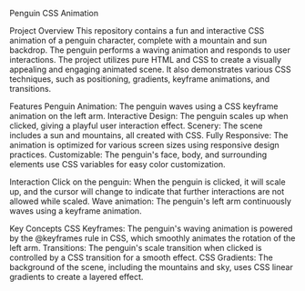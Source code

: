 Penguin CSS Animation

Project Overview
This repository contains a fun and interactive CSS animation of a penguin character, complete with a mountain and sun backdrop. The penguin performs a waving animation and responds to user interactions. The project utilizes pure HTML and CSS to create a visually appealing and engaging animated scene. It also demonstrates various CSS techniques, such as positioning, gradients, keyframe animations, and transitions.

Features
Penguin Animation: The penguin waves using a CSS keyframe animation on the left arm.
Interactive Design: The penguin scales up when clicked, giving a playful user interaction effect.
Scenery: The scene includes a sun and mountains, all created with CSS.
Fully Responsive: The animation is optimized for various screen sizes using responsive design practices.
Customizable: The penguin's face, body, and surrounding elements use CSS variables for easy color customization.

Interaction
Click on the penguin: When the penguin is clicked, it will scale up, and the cursor will change to indicate that further interactions are not allowed while scaled.
Wave animation: The penguin's left arm continuously waves using a keyframe animation.

Key Concepts
CSS Keyframes: The penguin's waving animation is powered by the @keyframes rule in CSS, which smoothly animates the rotation of the left arm.
Transitions: The penguin's scale transition when clicked is controlled by a CSS transition for a smooth effect.
CSS Gradients: The background of the scene, including the mountains and sky, uses CSS linear gradients to create a layered effect.

